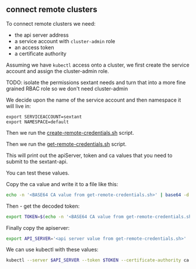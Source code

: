 ## connect remote clusters

To connect remote clusters we need:

 * the api server address
 * a service account with `cluster-admin` role
  * an access token
  * a certificate authority

Assuming we have `kubectl` access onto a cluster, we first create the service account and assign the cluster-admin role.

TODO: isolate the permissions sextant needs and turn that into a more fine grained RBAC role so we don't need cluster-admin

We decide upon the name of the service account and then namespace it will live in:

```
export SERVICEACCOUNT=sextant
export NAMESPACE=default
```

Then we run the [create-remote-credentials.sh](../scripts/create-remote-credentials.sh) script.

Then we run the [get-remote-credentials.sh](../scripts/get-remote-credentials.sh) script.

This will print out the apiServer, token and ca values that you need to submit to the sextant-api.

You can test these values.  

Copy the ca value and write it to a file like this:

```bash
echo -n '<BASE64 CA value from get-remote-credentials.sh>' | base64 -d > ca.txt
```

Then - get the decoded token:

```bash
export TOKEN=$(echo -n '<BASE64 CA value from get-remote-credentials.sh>' | base64 -d)
```

Finally copy the apiserver:

```bash
export API_SERVER='<api server value from get-remote-credentials.sh>'
```

We can use kubectl with these values:

```bash
kubectl --server $API_SERVER --token $TOKEN --certificate-authority ca.txt get no
```